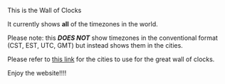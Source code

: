 This is the Wall of Clocks

It currently shows **all** of the timezones in the world.

Please note: this ***DOES NOT*** show timezones in the conventional format (CST, EST, UTC, GMT) but instead shows them in the cities.

Please refer to [this link](https://www.timeanddate.com/time/map/) for the cities to use for the great wall of clocks.

Enjoy the website!!!!
